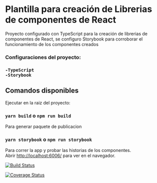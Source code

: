 # Plantilla para creación de Librerias de componentes de React

<p>Proyecto configurado con TypeScript para la creación de librerias de componentes de React, se configuro Storybook para corroborar el funcionamiento de los componentes creados<p/>

<h3>Configuraciones del proyecto:<h3/>

```
-TypeScript
-Storybook
```

## Comandos disponibles

Ejecutar en la raiz del proyecto:

### `yarn build` o `npm run build`

Para generar paquete de publicacion

### `yarn storybook` o `npm run storybook`

Para correr la app y probar las historias de los componentes.\
Abrir [http://localhost:6006/](http://localhost:6006/) para ver en el navegador.

[![Build Status](https://app.travis-ci.com/chander131/plantilla-lib-component.svg?branch=main)](https://app.travis-ci.com/chander131/plantilla-lib-component)

[![Coverage Status](https://coveralls.io/repos/github/chander131/plantilla-lib-component/badge.svg?branch=main)](https://coveralls.io/github/chander131/plantilla-lib-component?branch=main)
